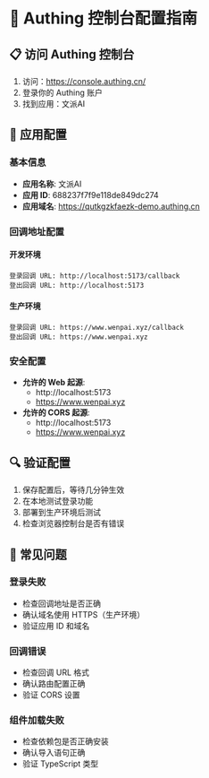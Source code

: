 # 🔐 Authing 控制台配置指南

## 📋 访问 Authing 控制台

1. 访问：https://console.authing.cn/
2. 登录你的 Authing 账户
3. 找到应用：文派AI

## 🔧 应用配置

### 基本信息
- **应用名称**: 文派AI
- **应用 ID**: 688237f7f9e118de849dc274
- **应用域名**: https://qutkgzkfaezk-demo.authing.cn

### 回调地址配置

#### 开发环境
```
登录回调 URL: http://localhost:5173/callback
登出回调 URL: http://localhost:5173
```

#### 生产环境
```
登录回调 URL: https://www.wenpai.xyz/callback
登出回调 URL: https://www.wenpai.xyz
```

### 安全配置
- **允许的 Web 起源**: 
  - http://localhost:5173
  - https://www.wenpai.xyz
- **允许的 CORS 起源**:
  - http://localhost:5173
  - https://www.wenpai.xyz

## 🔍 验证配置

1. 保存配置后，等待几分钟生效
2. 在本地测试登录功能
3. 部署到生产环境后测试
4. 检查浏览器控制台是否有错误

## 🐛 常见问题

### 登录失败
- 检查回调地址是否正确
- 确认域名使用 HTTPS（生产环境）
- 验证应用 ID 和域名

### 回调错误
- 检查回调 URL 格式
- 确认路由配置正确
- 验证 CORS 设置

### 组件加载失败
- 检查依赖包是否正确安装
- 确认导入语句正确
- 验证 TypeScript 类型
